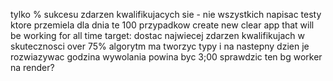 tylko % sukcesu zdarzen kwalifikujacych sie - nie wszystkich
napisac testy ktore przemiela dla dnia te 100 przypadkow
create new clear app that will be working for all time
target: dostac najwiecej zdarzen kwalifikujach w skutecznosci over 75%
algorytm ma tworzyc typy i na nastepny dzien je rozwiazywac godzina wywolania powina byc 3;00
sprawdzic ten bg worker na render?